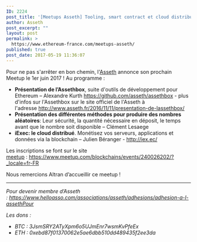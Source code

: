 ```yaml
---
ID: 2224
post_title: '[Meetups Asseth] Tooling, smart contract et cloud distribué'
author: Asseth
post_excerpt: ""
layout: post
permalink: >
  https://www.ethereum-france.com/meetups-asseth/
published: true
post_date: 2017-05-19 11:36:07
---
```

Pour ne pas s'arrêter en bon chemin, l'<span style="text-decoration: underline;"><a href="http://www.asseth.fr">Asseth</a></span> annonce son prochain Meetup le 1er juin 2017 ! Au programme :
<ul>
 	<li><strong>Présentation de l’Assethbox</strong>, suite d'outils de développement pour Ethereum – Alexandre Kurth <a href="https://github.com/asseth/assethbox" target="_blank" rel="noopener noreferrer">https://github.com/asseth/assethbox</a> - plus d'infos sur l'Assethbox sur le site officiel de l'Asseth à l'adresse <a href="http://www.asseth.fr/2016/11/11/presentation-de-lassethbox/"><span style="text-decoration: underline;">http://www.asseth.fr/2016/11/11/presentation-de-lassethbox/</span></a></li>
 	<li><strong>Présentation des différentes méthodes pour produire des nombres aléatoires</strong>: Leur sécurité, la quantité nécessaire en déposit, le temps avant que le nombre soit disponible – Clément Lesaege</li>
 	<li><strong>iExec: le cloud distribué</strong>. Monétisez vos serveurs, applications et données via la blockchain – Julien Béranger - <a href="http://iex.ec/" target="_blank" rel="noopener noreferrer">http://iex.ec/</a></li>
</ul>
Les inscriptions se font sur le site <a href="https://www.meetup.com/blockchains/events/240026202/?_locale=fr-FR" target="_blank" rel="noopener noreferrer">meetup</a> : <a href="https://www.meetup.com/blockchains/events/240026202/?_locale=fr-FR"><span style="text-decoration: underline;">https://www.meetup.com/blockchains/events/240026202/?_locale=fr-FR</span></a>

Nous remercions Altran d’accueillir ce meetup !

<hr />

<em>Pour devenir membre d’Asseth : <a class="external" href="https://www.helloasso.com/associations/asseth/adhesions/adhesion-a-l-assethPour" rel="nofollow">https://www.helloasso.com/associations/asseth/adhesions/adhesion-a-l-assethPour</a></em>

<em>Les dons :</em>
<ul>
 	<li><em>BTC : 3JsmSRY2ATyXpm6o5UJmEnr7wsmKvPfeEx</em></li>
 	<li><em>ETH : 0xebd87f01370062e5ae6dbb510dd489435f2ee3da</em></li>
</ul>
